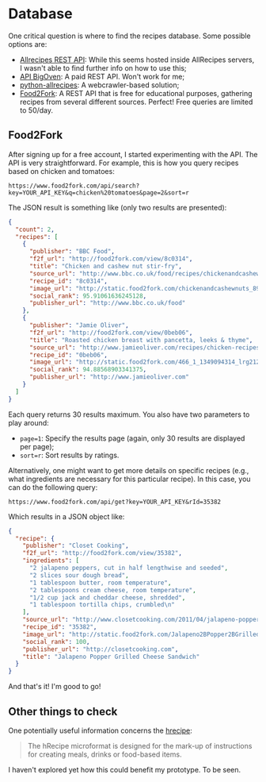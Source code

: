 # Database
One critical question is where to find the recipes database. Some possible options are:

- [Allrecipes REST API](https://apps.allrecipes.com/): While this seems hosted inside AllRecipes servers, I wasn't able to find further info on how to use this;
- [API BigOven](http://api.bigoven.com/): A paid REST API. Won't work for me;
- [python-allrecipes](http://api.bigoven.com/): A webcrawler-based solution;
- [Food2Fork](https://www.food2fork.com/about/api): A REST API that is free for educational purposes, gathering recipes from several different sources. Perfect! Free queries are limited to 50/day.

## Food2Fork
After signing up for a free account, I started experimenting with the API. The API is very straightforward. For example, this is how you query recipes based on chicken and tomatoes:
```
https://www.food2fork.com/api/search?key=YOUR_API_KEY&q=chicken%20tomatoes&page=2&sort=r
```
The JSON result is something like (only two results are presented):
```JSON
{
  "count": 2,
  "recipes": [
    {
      "publisher": "BBC Food",
      "f2f_url": "http://food2fork.com/view/8c0314",
      "title": "Chicken and cashew nut stir-fry",
      "source_url": "http://www.bbc.co.uk/food/recipes/chickenandcashewnuts_89299",
      "recipe_id": "8c0314",
      "image_url": "http://static.food2fork.com/chickenandcashewnuts_89299_16x9986b.jpg",
      "social_rank": 95.91061636245128,
      "publisher_url": "http://www.bbc.co.uk/food"
    },
    {
      "publisher": "Jamie Oliver",
      "f2f_url": "http://food2fork.com/view/0beb06",
      "title": "Roasted chicken breast with pancetta, leeks & thyme",
      "source_url": "http://www.jamieoliver.com/recipes/chicken-recipes/roasted-chicken-breast-with-pancetta-leeks-and-thyme",
      "recipe_id": "0beb06",
      "image_url": "http://static.food2fork.com/466_1_1349094314_lrg2129.jpg",
      "social_rank": 94.88568903341375,
      "publisher_url": "http://www.jamieoliver.com"
    }
  ]
}
```

Each query returns 30 results maximum. You also have two parameters to play around:
- `page=1`: Specify the results page (again, only 30 results are displayed per page);
- `sort=r`: Sort results by ratings.

Alternatively, one might want to get more details on  specific recipes (e.g., what ingredients are necessary for this particular recipe). In this case, you can do the following query:
```
https://www.food2fork.com/api/get?key=YOUR_API_KEY&rId=35382
```

Which results in a JSON object like:
```JSON
{
  "recipe": {
    "publisher": "Closet Cooking",
    "f2f_url": "http://food2fork.com/view/35382",
    "ingredients": [
      "2 jalapeno peppers, cut in half lengthwise and seeded",
      "2 slices sour dough bread",
      "1 tablespoon butter, room temperature",
      "2 tablespoons cream cheese, room temperature",
      "1/2 cup jack and cheddar cheese, shredded",
      "1 tablespoon tortilla chips, crumbled\n"
    ],
    "source_url": "http://www.closetcooking.com/2011/04/jalapeno-popper-grilled-cheese-sandwich.html",
    "recipe_id": "35382",
    "image_url": "http://static.food2fork.com/Jalapeno2BPopper2BGrilled2BCheese2BSandwich2B12B500fd186186.jpg",
    "social_rank": 100,
    "publisher_url": "http://closetcooking.com",
    "title": "Jalapeno Popper Grilled Cheese Sandwich"
  }
}
```

And that's it! I'm good to go!


## Other things to check
One potentially useful information concerns the [hrecipe](http://microformats.org/wiki/hrecipe):

> The hRecipe microformat is designed for the mark-up of instructions for creating meals, drinks or food-based items.

I haven't explored yet how this could benefit my prototype. To be seen.
